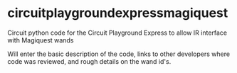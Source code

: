 # circuitplaygroundexpressmagiquest
Circuit python code for the Circuit Playground Express to allow IR interface with Magiquest wands

Will enter the basic description of the code, links to other developers where code was reviewed, and rough details on the wand id's.
